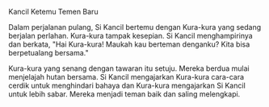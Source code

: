 Kancil Ketemu Temen Baru

Dalam perjalanan pulang, Si Kancil bertemu dengan Kura-kura yang sedang berjalan perlahan. Kura-kura tampak kesepian. Si Kancil menghampirinya dan berkata, "Hai Kura-kura! Maukah kau berteman denganku? Kita bisa berpetualang bersama."

Kura-kura yang senang dengan tawaran itu setuju. Mereka berdua mulai menjelajah hutan bersama. Si Kancil mengajarkan Kura-kura cara-cara cerdik untuk menghindari bahaya dan Kura-kura mengajarkan Si Kancil untuk lebih sabar. Mereka menjadi teman baik dan saling melengkapi.